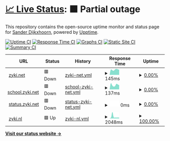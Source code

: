 # [📈 Live Status](https://uptime.zyki.net): <!--live status--> **🟧 Partial outage**

This repository contains the open-source uptime monitor and status page for [Sander Dijkxhoorn](https://github.com/sanderDijkxhoorn), powered by [Upptime](https://github.com/upptime/upptime).

[![Uptime CI](https://github.com/sanderDijkxhoorn/zyki.net-status/workflows/Uptime%20CI/badge.svg)](https://github.com/sanderDijkxhoorn/zyki.net-status/actions?query=workflow%3A%22Uptime+CI%22)
[![Response Time CI](https://github.com/sanderDijkxhoorn/zyki.net-status/workflows/Response%20Time%20CI/badge.svg)](https://github.com/sanderDijkxhoorn/zyki.net-status/actions?query=workflow%3A%22Response+Time+CI%22)
[![Graphs CI](https://github.com/sanderDijkxhoorn/zyki.net-status/workflows/Graphs%20CI/badge.svg)](https://github.com/sanderDijkxhoorn/zyki.net-status/actions?query=workflow%3A%22Graphs+CI%22)
[![Static Site CI](https://github.com/sanderDijkxhoorn/zyki.net-status/workflows/Static%20Site%20CI/badge.svg)](https://github.com/sanderDijkxhoorn/zyki.net-status/actions?query=workflow%3A%22Static+Site+CI%22)
[![Summary CI](https://github.com/sanderDijkxhoorn/zyki.net-status/workflows/Summary%20CI/badge.svg)](https://github.com/sanderDijkxhoorn/zyki.net-status/actions?query=workflow%3A%22Summary+CI%22)

<!--start: status pages-->
<!-- This summary is generated by Upptime (https://github.com/upptime/upptime) -->
<!-- Do not edit this manually, your changes will be overwritten -->
<!-- prettier-ignore -->
| URL | Status | History | Response Time | Uptime |
| --- | ------ | ------- | ------------- | ------ |
| <img alt="" src="https://favicons.githubusercontent.com/zyki.net" height="13"> [zyki.net](https://zyki.net/) | 🟥 Down | [zyki-net.yml](https://github.com/sanderDijkxhoorn/uptime/commits/HEAD/history/zyki-net.yml) | <details><summary><img alt="Response time graph" src="./graphs/zyki-net/response-time-week.png" height="20"> 145ms</summary><br><a href="https://uptime.zyki.net/history/zyki-net"><img alt="Response time 534" src="https://img.shields.io/endpoint?url=https%3A%2F%2Fraw.githubusercontent.com%2FsanderDijkxhoorn%2Fuptime%2FHEAD%2Fapi%2Fzyki-net%2Fresponse-time.json"></a><br><a href="https://uptime.zyki.net/history/zyki-net"><img alt="24-hour response time 143" src="https://img.shields.io/endpoint?url=https%3A%2F%2Fraw.githubusercontent.com%2FsanderDijkxhoorn%2Fuptime%2FHEAD%2Fapi%2Fzyki-net%2Fresponse-time-day.json"></a><br><a href="https://uptime.zyki.net/history/zyki-net"><img alt="7-day response time 145" src="https://img.shields.io/endpoint?url=https%3A%2F%2Fraw.githubusercontent.com%2FsanderDijkxhoorn%2Fuptime%2FHEAD%2Fapi%2Fzyki-net%2Fresponse-time-week.json"></a><br><a href="https://uptime.zyki.net/history/zyki-net"><img alt="30-day response time 378" src="https://img.shields.io/endpoint?url=https%3A%2F%2Fraw.githubusercontent.com%2FsanderDijkxhoorn%2Fuptime%2FHEAD%2Fapi%2Fzyki-net%2Fresponse-time-month.json"></a><br><a href="https://uptime.zyki.net/history/zyki-net"><img alt="1-year response time 534" src="https://img.shields.io/endpoint?url=https%3A%2F%2Fraw.githubusercontent.com%2FsanderDijkxhoorn%2Fuptime%2FHEAD%2Fapi%2Fzyki-net%2Fresponse-time-year.json"></a></details> | <details><summary><a href="https://uptime.zyki.net/history/zyki-net">0.00%</a></summary><a href="https://uptime.zyki.net/history/zyki-net"><img alt="All-time uptime 80.36%" src="https://img.shields.io/endpoint?url=https%3A%2F%2Fraw.githubusercontent.com%2FsanderDijkxhoorn%2Fuptime%2FHEAD%2Fapi%2Fzyki-net%2Fuptime.json"></a><br><a href="https://uptime.zyki.net/history/zyki-net"><img alt="24-hour uptime 0.00%" src="https://img.shields.io/endpoint?url=https%3A%2F%2Fraw.githubusercontent.com%2FsanderDijkxhoorn%2Fuptime%2FHEAD%2Fapi%2Fzyki-net%2Fuptime-day.json"></a><br><a href="https://uptime.zyki.net/history/zyki-net"><img alt="7-day uptime 0.00%" src="https://img.shields.io/endpoint?url=https%3A%2F%2Fraw.githubusercontent.com%2FsanderDijkxhoorn%2Fuptime%2FHEAD%2Fapi%2Fzyki-net%2Fuptime-week.json"></a><br><a href="https://uptime.zyki.net/history/zyki-net"><img alt="30-day uptime 41.94%" src="https://img.shields.io/endpoint?url=https%3A%2F%2Fraw.githubusercontent.com%2FsanderDijkxhoorn%2Fuptime%2FHEAD%2Fapi%2Fzyki-net%2Fuptime-month.json"></a><br><a href="https://uptime.zyki.net/history/zyki-net"><img alt="1-year uptime 80.36%" src="https://img.shields.io/endpoint?url=https%3A%2F%2Fraw.githubusercontent.com%2FsanderDijkxhoorn%2Fuptime%2FHEAD%2Fapi%2Fzyki-net%2Fuptime-year.json"></a></details>
| <img alt="" src="https://favicons.githubusercontent.com/school.zyki.net" height="13"> [school.zyki.net](https://school.zyki.net/) | 🟥 Down | [school-zyki-net.yml](https://github.com/sanderDijkxhoorn/uptime/commits/HEAD/history/school-zyki-net.yml) | <details><summary><img alt="Response time graph" src="./graphs/school-zyki-net/response-time-week.png" height="20"> 137ms</summary><br><a href="https://uptime.zyki.net/history/school-zyki-net"><img alt="Response time 423" src="https://img.shields.io/endpoint?url=https%3A%2F%2Fraw.githubusercontent.com%2FsanderDijkxhoorn%2Fuptime%2FHEAD%2Fapi%2Fschool-zyki-net%2Fresponse-time.json"></a><br><a href="https://uptime.zyki.net/history/school-zyki-net"><img alt="24-hour response time 131" src="https://img.shields.io/endpoint?url=https%3A%2F%2Fraw.githubusercontent.com%2FsanderDijkxhoorn%2Fuptime%2FHEAD%2Fapi%2Fschool-zyki-net%2Fresponse-time-day.json"></a><br><a href="https://uptime.zyki.net/history/school-zyki-net"><img alt="7-day response time 137" src="https://img.shields.io/endpoint?url=https%3A%2F%2Fraw.githubusercontent.com%2FsanderDijkxhoorn%2Fuptime%2FHEAD%2Fapi%2Fschool-zyki-net%2Fresponse-time-week.json"></a><br><a href="https://uptime.zyki.net/history/school-zyki-net"><img alt="30-day response time 349" src="https://img.shields.io/endpoint?url=https%3A%2F%2Fraw.githubusercontent.com%2FsanderDijkxhoorn%2Fuptime%2FHEAD%2Fapi%2Fschool-zyki-net%2Fresponse-time-month.json"></a><br><a href="https://uptime.zyki.net/history/school-zyki-net"><img alt="1-year response time 423" src="https://img.shields.io/endpoint?url=https%3A%2F%2Fraw.githubusercontent.com%2FsanderDijkxhoorn%2Fuptime%2FHEAD%2Fapi%2Fschool-zyki-net%2Fresponse-time-year.json"></a></details> | <details><summary><a href="https://uptime.zyki.net/history/school-zyki-net">0.00%</a></summary><a href="https://uptime.zyki.net/history/school-zyki-net"><img alt="All-time uptime 80.36%" src="https://img.shields.io/endpoint?url=https%3A%2F%2Fraw.githubusercontent.com%2FsanderDijkxhoorn%2Fuptime%2FHEAD%2Fapi%2Fschool-zyki-net%2Fuptime.json"></a><br><a href="https://uptime.zyki.net/history/school-zyki-net"><img alt="24-hour uptime 0.00%" src="https://img.shields.io/endpoint?url=https%3A%2F%2Fraw.githubusercontent.com%2FsanderDijkxhoorn%2Fuptime%2FHEAD%2Fapi%2Fschool-zyki-net%2Fuptime-day.json"></a><br><a href="https://uptime.zyki.net/history/school-zyki-net"><img alt="7-day uptime 0.00%" src="https://img.shields.io/endpoint?url=https%3A%2F%2Fraw.githubusercontent.com%2FsanderDijkxhoorn%2Fuptime%2FHEAD%2Fapi%2Fschool-zyki-net%2Fuptime-week.json"></a><br><a href="https://uptime.zyki.net/history/school-zyki-net"><img alt="30-day uptime 41.94%" src="https://img.shields.io/endpoint?url=https%3A%2F%2Fraw.githubusercontent.com%2FsanderDijkxhoorn%2Fuptime%2FHEAD%2Fapi%2Fschool-zyki-net%2Fuptime-month.json"></a><br><a href="https://uptime.zyki.net/history/school-zyki-net"><img alt="1-year uptime 80.36%" src="https://img.shields.io/endpoint?url=https%3A%2F%2Fraw.githubusercontent.com%2FsanderDijkxhoorn%2Fuptime%2FHEAD%2Fapi%2Fschool-zyki-net%2Fuptime-year.json"></a></details>
| <img alt="" src="https://favicons.githubusercontent.com/status.zyki.net" height="13"> [status.zyki.net](https://status.zyki.net/) | 🟥 Down | [status-zyki-net.yml](https://github.com/sanderDijkxhoorn/uptime/commits/HEAD/history/status-zyki-net.yml) | <details><summary><img alt="Response time graph" src="./graphs/status-zyki-net/response-time-week.png" height="20"> 0ms</summary><br><a href="https://uptime.zyki.net/history/status-zyki-net"><img alt="Response time 926" src="https://img.shields.io/endpoint?url=https%3A%2F%2Fraw.githubusercontent.com%2FsanderDijkxhoorn%2Fuptime%2FHEAD%2Fapi%2Fstatus-zyki-net%2Fresponse-time.json"></a><br><a href="https://uptime.zyki.net/history/status-zyki-net"><img alt="24-hour response time 0" src="https://img.shields.io/endpoint?url=https%3A%2F%2Fraw.githubusercontent.com%2FsanderDijkxhoorn%2Fuptime%2FHEAD%2Fapi%2Fstatus-zyki-net%2Fresponse-time-day.json"></a><br><a href="https://uptime.zyki.net/history/status-zyki-net"><img alt="7-day response time 0" src="https://img.shields.io/endpoint?url=https%3A%2F%2Fraw.githubusercontent.com%2FsanderDijkxhoorn%2Fuptime%2FHEAD%2Fapi%2Fstatus-zyki-net%2Fresponse-time-week.json"></a><br><a href="https://uptime.zyki.net/history/status-zyki-net"><img alt="30-day response time 819" src="https://img.shields.io/endpoint?url=https%3A%2F%2Fraw.githubusercontent.com%2FsanderDijkxhoorn%2Fuptime%2FHEAD%2Fapi%2Fstatus-zyki-net%2Fresponse-time-month.json"></a><br><a href="https://uptime.zyki.net/history/status-zyki-net"><img alt="1-year response time 926" src="https://img.shields.io/endpoint?url=https%3A%2F%2Fraw.githubusercontent.com%2FsanderDijkxhoorn%2Fuptime%2FHEAD%2Fapi%2Fstatus-zyki-net%2Fresponse-time-year.json"></a></details> | <details><summary><a href="https://uptime.zyki.net/history/status-zyki-net">0.00%</a></summary><a href="https://uptime.zyki.net/history/status-zyki-net"><img alt="All-time uptime 76.43%" src="https://img.shields.io/endpoint?url=https%3A%2F%2Fraw.githubusercontent.com%2FsanderDijkxhoorn%2Fuptime%2FHEAD%2Fapi%2Fstatus-zyki-net%2Fuptime.json"></a><br><a href="https://uptime.zyki.net/history/status-zyki-net"><img alt="24-hour uptime 0.00%" src="https://img.shields.io/endpoint?url=https%3A%2F%2Fraw.githubusercontent.com%2FsanderDijkxhoorn%2Fuptime%2FHEAD%2Fapi%2Fstatus-zyki-net%2Fuptime-day.json"></a><br><a href="https://uptime.zyki.net/history/status-zyki-net"><img alt="7-day uptime 0.00%" src="https://img.shields.io/endpoint?url=https%3A%2F%2Fraw.githubusercontent.com%2FsanderDijkxhoorn%2Fuptime%2FHEAD%2Fapi%2Fstatus-zyki-net%2Fuptime-week.json"></a><br><a href="https://uptime.zyki.net/history/status-zyki-net"><img alt="30-day uptime 30.31%" src="https://img.shields.io/endpoint?url=https%3A%2F%2Fraw.githubusercontent.com%2FsanderDijkxhoorn%2Fuptime%2FHEAD%2Fapi%2Fstatus-zyki-net%2Fuptime-month.json"></a><br><a href="https://uptime.zyki.net/history/status-zyki-net"><img alt="1-year uptime 76.43%" src="https://img.shields.io/endpoint?url=https%3A%2F%2Fraw.githubusercontent.com%2FsanderDijkxhoorn%2Fuptime%2FHEAD%2Fapi%2Fstatus-zyki-net%2Fuptime-year.json"></a></details>
| <img alt="" src="https://favicons.githubusercontent.com/zyki.nl" height="13"> [zyki.nl](http://zyki.nl/) | 🟩 Up | [zyki-nl.yml](https://github.com/sanderDijkxhoorn/uptime/commits/HEAD/history/zyki-nl.yml) | <details><summary><img alt="Response time graph" src="./graphs/zyki-nl/response-time-week.png" height="20"> 2048ms</summary><br><a href="https://uptime.zyki.net/history/zyki-nl"><img alt="Response time 1243" src="https://img.shields.io/endpoint?url=https%3A%2F%2Fraw.githubusercontent.com%2FsanderDijkxhoorn%2Fuptime%2FHEAD%2Fapi%2Fzyki-nl%2Fresponse-time.json"></a><br><a href="https://uptime.zyki.net/history/zyki-nl"><img alt="24-hour response time 1020" src="https://img.shields.io/endpoint?url=https%3A%2F%2Fraw.githubusercontent.com%2FsanderDijkxhoorn%2Fuptime%2FHEAD%2Fapi%2Fzyki-nl%2Fresponse-time-day.json"></a><br><a href="https://uptime.zyki.net/history/zyki-nl"><img alt="7-day response time 2048" src="https://img.shields.io/endpoint?url=https%3A%2F%2Fraw.githubusercontent.com%2FsanderDijkxhoorn%2Fuptime%2FHEAD%2Fapi%2Fzyki-nl%2Fresponse-time-week.json"></a><br><a href="https://uptime.zyki.net/history/zyki-nl"><img alt="30-day response time 1552" src="https://img.shields.io/endpoint?url=https%3A%2F%2Fraw.githubusercontent.com%2FsanderDijkxhoorn%2Fuptime%2FHEAD%2Fapi%2Fzyki-nl%2Fresponse-time-month.json"></a><br><a href="https://uptime.zyki.net/history/zyki-nl"><img alt="1-year response time 1243" src="https://img.shields.io/endpoint?url=https%3A%2F%2Fraw.githubusercontent.com%2FsanderDijkxhoorn%2Fuptime%2FHEAD%2Fapi%2Fzyki-nl%2Fresponse-time-year.json"></a></details> | <details><summary><a href="https://uptime.zyki.net/history/zyki-nl">100.00%</a></summary><a href="https://uptime.zyki.net/history/zyki-nl"><img alt="All-time uptime 99.98%" src="https://img.shields.io/endpoint?url=https%3A%2F%2Fraw.githubusercontent.com%2FsanderDijkxhoorn%2Fuptime%2FHEAD%2Fapi%2Fzyki-nl%2Fuptime.json"></a><br><a href="https://uptime.zyki.net/history/zyki-nl"><img alt="24-hour uptime 100.00%" src="https://img.shields.io/endpoint?url=https%3A%2F%2Fraw.githubusercontent.com%2FsanderDijkxhoorn%2Fuptime%2FHEAD%2Fapi%2Fzyki-nl%2Fuptime-day.json"></a><br><a href="https://uptime.zyki.net/history/zyki-nl"><img alt="7-day uptime 100.00%" src="https://img.shields.io/endpoint?url=https%3A%2F%2Fraw.githubusercontent.com%2FsanderDijkxhoorn%2Fuptime%2FHEAD%2Fapi%2Fzyki-nl%2Fuptime-week.json"></a><br><a href="https://uptime.zyki.net/history/zyki-nl"><img alt="30-day uptime 99.95%" src="https://img.shields.io/endpoint?url=https%3A%2F%2Fraw.githubusercontent.com%2FsanderDijkxhoorn%2Fuptime%2FHEAD%2Fapi%2Fzyki-nl%2Fuptime-month.json"></a><br><a href="https://uptime.zyki.net/history/zyki-nl"><img alt="1-year uptime 99.98%" src="https://img.shields.io/endpoint?url=https%3A%2F%2Fraw.githubusercontent.com%2FsanderDijkxhoorn%2Fuptime%2FHEAD%2Fapi%2Fzyki-nl%2Fuptime-year.json"></a></details>

<!--end: status pages-->

[**Visit our status website →**](https://uptime.zyki.net)
